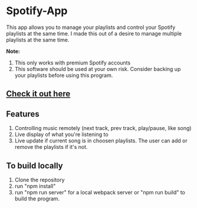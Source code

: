 # Spotify-App
This app allows you to manage your playlists and control your Spotify playlists at the same time. I made this out of a desire to manage multiple playlists at the same time. 

**Note:** 
1. This only works with premium Spotify accounts
2. This software should be used at your own risk. Consider backing up your playlists before using this program. 

## [Check it out here](https://bielusm.github.io/Spotify-App)

## Features
1. Controlling music remotely (next track, prev track, play/pause, like song)
2. Live display of what you're listening to
3. Live update if current song is in choosen playlists. The user can add or remove the playlists if it's not. 

## To build locally
1. Clone the repository
2. run "npm install"
3. run "npm run server" for a local webpack server or "npm run build" to build the program.

